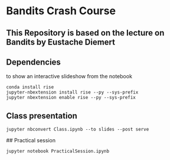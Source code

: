 # Bandits Crash Course

## This Repository is based on the lecture on Bandits by Eustache Diemert 

## Dependencies 

to show an interactive slideshow from the notebook

```
conda install rise
jupyter-nbextension install rise --py --sys-prefix
jupyter nbextension enable rise --py --sys-prefix
```

## Class presentation

`jupyter nbconvert Class.ipynb --to slides --post serve`

## Practical session

`jupyter notebook PracticalSession.ipynb`
